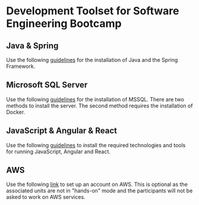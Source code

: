 # Development Toolset for Software Engineering Bootcamp

## Java & Spring
Use the following [guidelines](https://github.com/codehub-learn/development-environment-setup/blob/main/spring.md) for the installation of Java and the Spring Framework. 

## Microsoft SQL Server
Use the following [guidelines](https://github.com/codehub-learn/MS-SQL-Server-) for the installation of MSSQL. There are two methods to install the server. The second method requires the installation of Docker.

## JavaScript & Angular & React
Use the following [guidelines](https://github.com/codehub-learn/development-environment-setup/blob/main/Javascript_Angular_&_React.md) to install the required technologies and tools for running JavaScript, Angular and React.

## AWS
Use the following [link](https://aws.amazon.com/free/?all-free-tier.sort-by=item.additionalFields.SortRank&all-free-tier.sort-order=asc&awsf.Free%20Tier%20Types=*all&awsf.Free%20Tier%20Categories=*all) to set up an account on AWS. This is optional as the associated units are not in "hands-on" mode and the participants will not be asked to work on AWS services.
